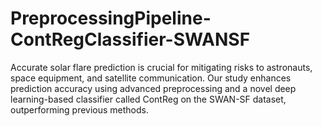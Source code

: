 # PreprocessingPipeline-ContRegClassifier-SWANSF
Accurate solar flare prediction is crucial for mitigating risks to astronauts, space equipment, and satellite communication. Our study enhances prediction accuracy using advanced preprocessing and a novel deep learning-based classifier called ContReg on the SWAN-SF dataset, outperforming previous methods.
